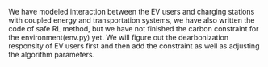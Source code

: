 We have modeled interaction between the EV users and charging stations with coupled energy and transportation systems, we have also written the code of safe RL method, but we have not finished the carbon constraint for the environment(env.py) yet. We will figure out the dearbonization responsity of EV users first and then add the constraint as well as adjusting the algorithm parameters.
